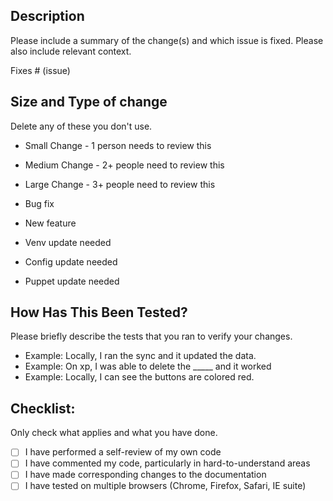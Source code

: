 ## Description

Please include a summary of the change(s) and which issue is fixed. Please also include relevant context.

Fixes # (issue)

## Size and Type of change

Delete any of these you don't use.

- Small Change - 1 person needs to review this
- Medium Change - 2+ people need to review this
- Large Change - 3+ people need to review this

- Bug fix
- New feature

- Venv update needed
- Config update needed
- Puppet update needed

## How Has This Been Tested?

Please briefly describe the tests that you ran to verify your changes.

- Example: Locally, I ran the sync and it updated the data.
- Example: On xp, I was able to delete the _____ and it worked
- Example: Locally, I can see the buttons are colored red.

## Checklist:

Only check what applies and what you have done.

- [ ] I have performed a self-review of my own code
- [ ] I have commented my code, particularly in hard-to-understand areas
- [ ] I have made corresponding changes to the documentation
- [ ] I have tested on multiple browsers (Chrome, Firefox, Safari, IE suite)
